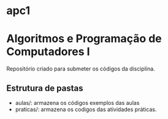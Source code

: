 # apc1
# Algoritmos e Programação de Computadores I

Repositório criado para submeter os códigos da disciplina.

## Estrutura de pastas

* aulas/: armazena os códigos exemplos das aulas
* praticas/: armazena os codigos das atividades práticas.
